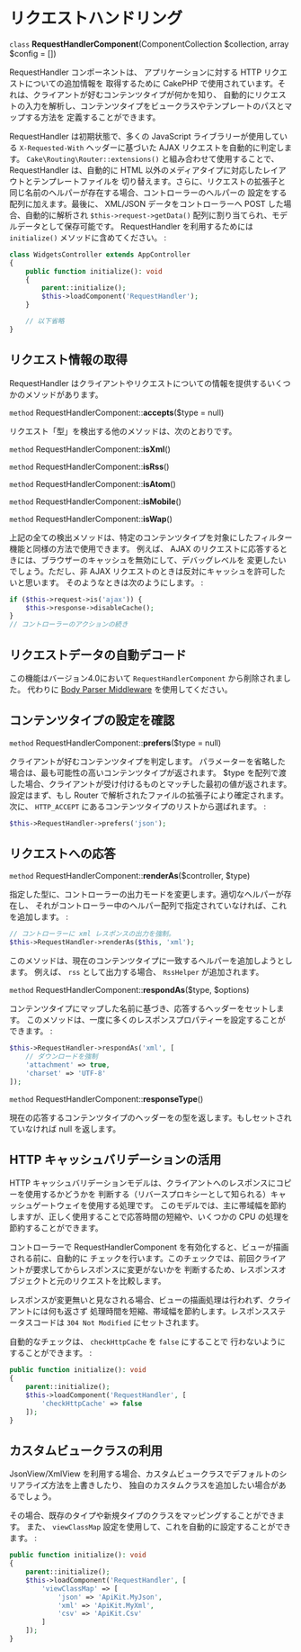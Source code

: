 # リクエストハンドリング

`class` **RequestHandlerComponent**(ComponentCollection $collection, array $config = [])

RequestHandler コンポーネントは、 アプリケーションに対する HTTP リクエストについての追加情報を
取得するために CakePHP で使用されています。それは、クライアントが好むコンテンツタイプが何かを知り、
自動的にリクエストの入力を解析し、コンテンツタイプをビュークラスやテンプレートのパスとマップする方法を
定義することができます。

RequestHandler は初期状態で、多くの JavaScript ライブラリーが使用している `X-Requested-With`
ヘッダーに基づいた AJAX リクエストを自動的に判定します。
`Cake\Routing\Router::extensions()` と組み合わせて使用することで、
RequestHandler は、自動的に HTML 以外のメディアタイプに対応したレイアウトとテンプレートファイルを
切り替えます。さらに、リクエストの拡張子と同じ名前のヘルパーが存在する場合、コントローラーのヘルパーの
設定をする配列に加えます。最後に、 XML/JSON データをコントローラーへ POST した場合、自動的に解析され
`$this->request->getData()` 配列に割り当てられ、モデルデータとして保存可能です。
RequestHandler を利用するためには `initialize()` メソッドに含めてください。 :

``` php
class WidgetsController extends AppController
{
    public function initialize(): void
    {
        parent::initialize();
        $this->loadComponent('RequestHandler');
    }

    // 以下省略
}
```

## リクエスト情報の取得

RequestHandler はクライアントやリクエストについての情報を提供するいくつかのメソッドがあります。

`method` RequestHandlerComponent::**accepts**($type = null)

リクエスト「型」を検出する他のメソッドは、次のとおりです。

`method` RequestHandlerComponent::**isXml**()

`method` RequestHandlerComponent::**isRss**()

`method` RequestHandlerComponent::**isAtom**()

`method` RequestHandlerComponent::**isMobile**()

`method` RequestHandlerComponent::**isWap**()

上記の全ての検出メソッドは、特定のコンテンツタイプを対象にしたフィルター機能と同様の方法で使用できます。
例えば、 AJAX のリクエストに応答するときには、ブラウザーのキャッシュを無効にして、デバッグレベルを
変更したいでしょう。ただし、非 AJAX リクエストのときは反対にキャッシュを許可したいと思います。
そのようなときは次のようにします。 :

``` php
if ($this->request->is('ajax')) {
    $this->response->disableCache();
}
// コントローラーのアクションの続き
```

## リクエストデータの自動デコード

この機能はバージョン4.0において `RequestHandlerComponent` から削除されました。
代わりに [Body Parser Middleware](../../controllers/middleware#body-parser-middleware) を使用してください。

## コンテンツタイプの設定を確認

`method` RequestHandlerComponent::**prefers**($type = null)

クライアントが好むコンテンツタイプを判定します。
パラメーターを省略した場合は、最も可能性の高いコンテンツタイプが返されます。
\$type を配列で渡した場合、クライアントが受け付けるものとマッチした最初の値が返されます。
設定はまず、もし Router で解析されたファイルの拡張子により確定されます。
次に、 `HTTP_ACCEPT` にあるコンテンツタイプのリストから選ばれます。 :

``` php
$this->RequestHandler->prefers('json');
```

## リクエストへの応答

`method` RequestHandlerComponent::**renderAs**($controller, $type)

指定した型に、コントローラーの出力モードを変更します。適切なヘルパーが存在し、
それがコントローラー中のヘルパー配列で指定されていなければ、これを追加します。 :

``` php
// コントローラーに xml レスポンスの出力を強制。
$this->RequestHandler->renderAs($this, 'xml');
```

このメソッドは、現在のコンテンツタイプに一致するヘルパーを追加しようとします。
例えば、 `rss` として出力する場合、 `RssHelper` が追加されます。

`method` RequestHandlerComponent::**respondAs**($type, $options)

コンテンツタイプにマップした名前に基づき、応答するヘッダーをセットします。
このメソッドは、一度に多くのレスポンスプロパティーを設定することができます。 :

``` php
$this->RequestHandler->respondAs('xml', [
    // ダウンロードを強制
    'attachment' => true,
    'charset' => 'UTF-8'
]);
```

`method` RequestHandlerComponent::**responseType**()

現在の応答するコンテンツタイプのヘッダーをの型を返します。もしセットされていなければ null を返します。

## HTTP キャッシュバリデーションの活用

HTTP キャッシュバリデーションモデルは、クライアントへのレスポンスにコピーを使用するかどうかを
判断する（リバースプロキシーとして知られる）キャッシュゲートウェイを使用する処理です。
このモデルでは、主に帯域幅を節約しますが、正しく使用することで応答時間の短縮や、いくつかの
CPU の処理を節約することができます。

コントローラーで RequestHandlerComponent を有効化すると、ビューが描画される前に、自動的に
チェックを行います。このチェックでは、前回クライアントが要求してからレスポンスに変更がないかを
判断するため、レスポンスオブジェクトと元のリクエストを比較します。

レスポンスが変更無いと見なされる場合、ビューの描画処理は行われず、クライアントには何も返さず
処理時間を短縮、帯域幅を節約します。レスポンスステータスコードは `304 Not Modified`
にセットされます。

自動的なチェックは、 `checkHttpCache` を `false` にすることで
行わないようにすることができます。 :

``` php
public function initialize(): void
{
    parent::initialize();
    $this->loadComponent('RequestHandler', [
        'checkHttpCache' => false
    ]);
}
```

## カスタムビュークラスの利用

JsonView/XmlView を利用する場合、カスタムビュークラスでデフォルトのシリアライズ方法を上書きしたり、
独自のカスタムクラスを追加したい場合があるでしょう。

その場合、既存のタイプや新規タイプのクラスをマッピングすることができます。
また、 `viewClassMap` 設定を使用して、これを自動的に設定することができます。 :

``` php
public function initialize(): void
{
    parent::initialize();
    $this->loadComponent('RequestHandler', [
        'viewClassMap' => [
            'json' => 'ApiKit.MyJson',
            'xml' => 'ApiKit.MyXml',
            'csv' => 'ApiKit.Csv'
        ]
    ]);
}
```
